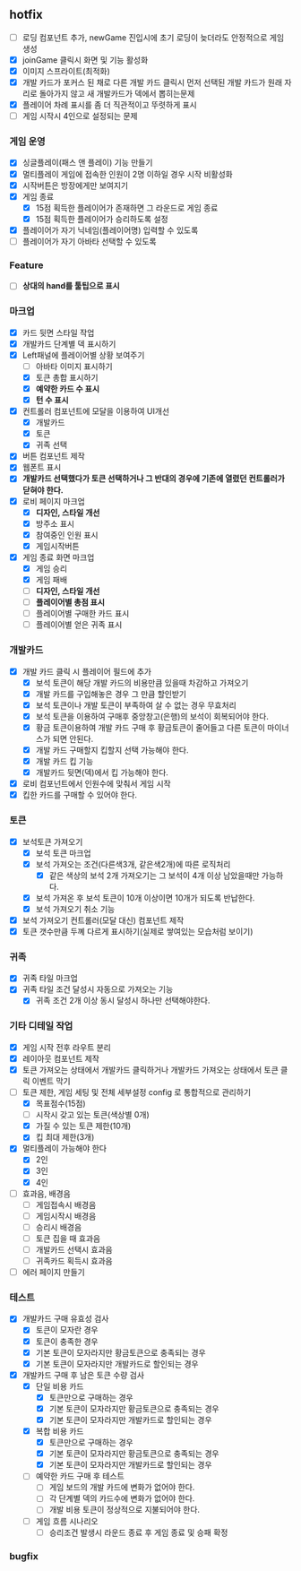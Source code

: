 ## hotfix
- [ ] 로딩 컴포넌트 추가, newGame 진입시에 초기 로딩이 늦더라도 안정적으로 게임 생성
- [x] joinGame 클릭시 화면 및 기능 활성화
- [x] 이미지 스프라이트(최적화)
- [x] 개발 카드가 포커스 된 채로 다른 개발 카드 클릭시 먼저 선택된 개발 카드가 원래 자리로 돌아가지 않고 새 개발카드가 덱에서 뽑히는문제
- [x] 플레이어 차례 표시를 좀 더 직관적이고 뚜렷하게 표시
- [ ] 게임 시작시 4인으로 설정되는 문제

### 게임 운영
- [x] 싱글플레이(패스 앤 플레이) 기능 만들기
- [x] 멀티플레이 게임에 접속한 인원이 2명 이하일 경우 시작 비활성화
- [x] 시작버튼은 방장에게만 보여지기
- [x] 게임 종료
  - [x] 15점 획득한 플레이어가 존재하면 그 라운드로 게임 종료
  - [x] 15점 획득한 플레이어가 승리하도록 설정
- [x] 플레이어가 자기 닉네임(플레이어명) 입력할 수 있도록
- [ ] 플레이어가 자기 아바타 선택할 수 있도록

### Feature
- [ ] **상대의 hand를 툴팁으로 표시**

### 마크업
- [x] 카드 뒷면 스타일 작업
- [x] 개발카드 단계별 덱 표시하기
- [x] Left패널에 플레이어별 상황 보여주기
  - [ ] 아바타 이미지 표시하기
  - [x] 토큰 총합 표시하기
  - [x] **예약한 카드 수 표시**
  - [x] **턴 수 표시**
- [x] 컨트롤러 컴포넌트에 모달을 이용하여 UI개선
  - [x] 개발카드
  - [x] 토큰
  - [x] 귀족 선택
- [x] 버튼 컴포넌트 제작
- [x] 웹폰트 표시
- [x] **개발카드 선택했다가 토큰 선택하거나 그 반대의 경우에 기존에 열렸던 컨트롤러가 닫혀야 한다.**
- [x] 로비 페이지 마크업
  - [x] **디자인, 스타일 개선**
  - [x] 방주소 표시
  - [x] 참여중인 인원 표시
  - [x] 게임시작버튼
- [x] 게임 종료 화면 마크업
  - [x] 게임 승리
  - [x] 게임 패배
  - [ ] **디자인, 스타일 개선**
  - [ ] **플레이어별 총점 표시**
  - [ ] 플레이어별 구매한 카드 표시
  - [ ] 플레이어별 얻은 귀족 표시

### 개발카드
- [x] 개발 카드 클릭 시 플레이어 필드에 추가
  - [x] 보석 토큰이 해당 개발 카드의 비용만큼 있을때 차감하고 가져오기
  - [x] 개발 카드를 구입해놓은 경우 그 만큼 할인받기
  - [x] 보석 토큰이나 개발 토큰이 부족하여 살 수 없는 경우 무효처리
  - [x] 보석 토큰을 이용하여 구매후 중앙창고(은행)의 보석이 회복되어야 한다.
  - [x] 황금 토큰이용하여 개발 카드 구매 후 황금토큰이 줄어들고 다른 토큰이 마이너스가 되면 안된다.
  - [x] 개발 카드 구매할지 킵할지 선택 가능해야 한다.
  - [x] 개발 카드 킵 기능
  - [x] 개발카드 뒷면(덱)에서 킵 가능해야 한다.
- [x] 로비 컴포넌트에서 인원수에 맞춰서 게임 시작
- [x] 킵한 카드를 구매할 수 있어야 한다.

### 토큰
- [x] 보석토큰 가져오기
  - [x] 보석 토큰 마크업
  - [x] 보석 가져오는 조건(다른색3개, 같은색2개)에 따른 로직처리
    - [x] 같은 색상의 보석 2개 가져오기는 그 보석이 4개 이상 남았을때만 가능하다.
  - [x] 보석 가져온 후 보석 토큰이 10개 이상이면 10개가 되도록 반납한다.
  - [x] 보석 가져오기 취소 기능
- [x] 보석 가져오기 컨트롤러(모달 대신) 컴포넌트 제작
- [x] 토큰 갯수만큼 두꼐 다르게 표시하기(실제로 쌓여있는 모습처럼 보이기)

### 귀족
- [x] 귀족 타일 마크업
- [x] 귀족 타일 조건 달성시 자동으로 가져오는 기능
  - [x] 귀족 조건 2개 이상 동시 달성시 하나만 선택해야한다.

### 기타 디테일 작업
- [x] 게임 시작 전후 라우트 분리
- [x] 레이아웃 컴포넌트 제작
- [x] 토큰 가져오는 상태에서 개발카드 클릭하거나 개발카드 가져오는 상태에서 토큰 클릭 이벤트 막기
- [ ] 토큰 제한, 게임 세팅 및 전체 세부설정 config 로 통합적으로 관리하기
  - [x] 목표점수(15점)
  - [ ] 시작시 갖고 있는 토큰(색상별 0개)
  - [x] 가질 수 있는 토큰 제한(10개)
  - [x] 킵 최대 제한(3개)
- [x] 멀티플레이 가능해야 한다
  - [x] 2인
  - [x] 3인
  - [x] 4인
- [ ] 효과음, 배경음
  - [ ] 게임접속시 배경음
  - [ ] 게임시작시 배경음
  - [ ] 승리시 배경음
  - [ ] 토큰 집을 때 효과음
  - [ ] 개발카드 선택시 효과음
  - [ ] 귀족카드 획득시 효과음
- [ ] 에러 페이지 만들기

### 테스트
- [x] 개발카드 구매 유효성 검사
  - [x] 토큰이 모자란 경우
  - [x] 토큰이 충족한 경우
  - [x] 기본 토큰이 모자라지만 황금토큰으로 충족되는 경우
  - [x] 기본 토큰이 모자라지만 개발카드로 할인되는 경우
- [x] 개발카드 구매 후 남은 토큰 수량 검사
  - [x] 단일 비용 카드
    - [x] 토큰만으로 구매하는 경우
    - [x] 기본 토큰이 모자라지만 황금토큰으로 충족되는 경우
    - [x] 기본 토큰이 모자라지만 개발카드로 할인되는 경우
  - [x] 복합 비용 카드
    - [x] 토큰만으로 구매하는 경우
    - [x] 기본 토큰이 모자라지만 황금토큰으로 충족되는 경우
    - [x] 기본 토큰이 모자라지만 개발카드로 할인되는 경우
  - [ ] 예약한 카드 구매 후 테스트
    - [ ] 게임 보드의 개발 카드에 변화가 없어야 한다.
    - [ ] 각 단계별 덱의 카드수에 변화가 없어야 한다.
    - [ ] 개발 비용 토큰이 정상적으로 지불되어야 한다.
  - [ ] 게임 흐름 시나리오
    - [ ] 승리조건 발생시 라운드 종료 후 게임 종료 및 승패 확정

### bugfix
